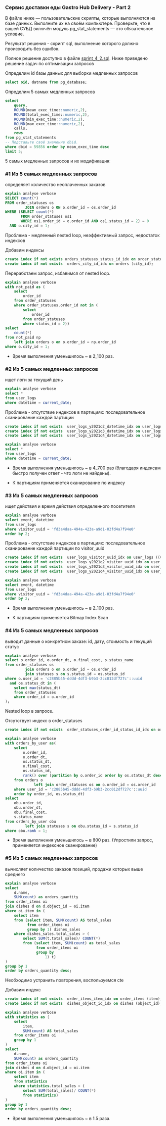 ### Cервис доставки еды Gastro Hub Delivery - Part 2

В файле ниже — пользовательские скрипты, которые выполняются на базе данных. 
Выполните их на своём компьютере. 
Проверьте, что в вашей СУБД включён модуль pg_stat_statements — это обязательное условие.

Результат решения - скрипт sql, выполнение которого должно происходить без ошибок.

Полное решение доступно в файле [sprint_4_2.sql](https://github.com/msmkdenis/SQL-Gastro-Hub-Delivery_Part_2/blob/main/sprint_4_2.sql).
Ниже приведено решение задач по оптимизации запросов

Определим id базы данных для выборки медленных запросов
```sql
select oid, datname from pg_database;
```

Определим 5 самых медленных запросов
```sql
select
    query,
    ROUND(mean_exec_time::numeric,2),
    ROUND(total_exec_time::numeric,2),
    ROUND(min_exec_time::numeric,2),
    ROUND(max_exec_time::numeric,2),
    calls,
    rows
from pg_stat_statements
-- Подставьте своё значение dbid.
where dbid = 59856 order by mean_exec_time desc
limit 5;
```

5 самых медленных запросов и их модификация:


### #1 Из 5 самых медленных запросов

определяет количество неоплаченных заказов
```sql
explain analyse verbose
SELECT count(*)
FROM order_statuses os
         JOIN orders o ON o.order_id = os.order_id
WHERE (SELECT count(*)
       FROM order_statuses os1
       WHERE os1.order_id = o.order_id AND os1.status_id = 2) = 0
  AND o.city_id = 1;
```

Проблема - медленный nested loop, неэффективный запрос, недостаток индексов

Добавим индексы
```sql
create index if not exists orders_statuses_status_id_idx on order_statuses (status_id);
create index if not exists  orders_city_id_idx on orders (city_id);
```

Переработаем запрос, избавимся от nested loop.
```sql
explain analyse verbose
with not_paid as (
    select
        order_id
    from order_statuses
    where order_statuses.order_id not in (
        select
            order_id
        from order_statuses
        where status_id = 2))
select
    count(*)
from not_paid np
    left join orders o on o.order_id = np.order_id
where o.city_id = 1;
```
- Время выполнения уменьшилось ~ в 2_100 раз.


### #2 Из 5 самых медленных запросов

ищет логи за текущий день
```sql
explain analyse verbose
select *
from user_logs
where datetime = current_date;
```

Проблема - отсутствие индексов в партициях: последовательное сканирование каждой партиции
```sql
create index if not exists  user_logs_y2021q2_datetime_idx on user_logs_y2021q2 (datetime);
create index if not exists  user_logs_y2021q3_datetime_idx on user_logs_y2021q3 (datetime);
create index if not exists  user_logs_y2021q4_datetime_idx on user_logs_y2021q4 (datetime);

explain analyse verbose
select *
from user_logs
where datetime = current_date;
```
- Время выполнения уменьшилось ~ в 4_700 раз (благодаря индексам быстро получен ответ - что логи не найдены).

- К партициям применяется сканирование по индексу


### #3 Из 5 самых медленных запросов

ищет действия и время действия определенного посетителя
```sql
explain analyse verbose
select event, datetime
from user_logs
where visitor_uuid = 'fd3a4daa-494a-423a-a9d1-03fd4a7f94e0'
order by 2;
```

Проблема - отсутствие индексов в партициях: последовательное сканирование каждой партиции по visitor_uuid

```sql
create index if not exists  user_logs_visitor_uuid_idx on user_logs ((visitor_uuid::text));
create index if not exists  user_logs_y2021q2_visitor_uuid_idx on user_logs_y2021q2 ((visitor_uuid::text));
create index if not exists  user_logs_y2021q3_visitor_uuid_idx on user_logs_y2021q3 ((visitor_uuid::text));
create index if not exists  user_logs_y2021q4_visitor_uuid_idx on user_logs_y2021q4 ((visitor_uuid::text));

explain analyse verbose
select event, datetime
from user_logs
where visitor_uuid = 'fd3a4daa-494a-423a-a9d1-03fd4a7f94e0'
order by 2;
```

- Время выполнения уменьшилось ~ в 2_100 раз.

- К партициям применяется Bitmap Index Scan


### #4 Из 5 самых медленных запросов

выводит данные о конкретном заказе: id, дату, стоимость и текущий статус
```sql
explain analyse verbose
select o.order_id, o.order_dt, o.final_cost, s.status_name
from order_statuses os
         join orders o on o.order_id = os.order_id
         join statuses s on s.status_id = os.status_id
where o.user_id = 'c2885b45-dddd-4df3-b9b3-2cc012df727c'::uuid
  and os.status_dt in (
    select max(status_dt)
    from order_statuses
    where order_id = o.order_id
);
```

Nested loop в запросе.

Отсутствует индекс в order_statuses
```sql
create index if not exists  order_statuses_order_id_status_id_idx on order_statuses (order_id, status_id);

explain analyse verbose
with orders_by_user as(
    select
        o.order_id,
        o.order_dt,
        os.status_dt,
        o.final_cost,
        os.status_id,
        rank() over (partition by o.order_id order by os.status_dt desc)
    from orders o
             left join order_statuses os on o.order_id = os.order_id
    where user_id = 'c2885b45-dddd-4df3-b9b3-2cc012df727c'::uuid
    order by order_id, os.status_dt)
select
    obu.order_id,
    obu.order_dt,
    obu.final_cost,
    s.status_name
from orders_by_user obu
         left join statuses s on obu.status_id = s.status_id
where obu.rank = 1;
```

- Время выполнения уменьшилось ~ в 800 раз. (Упростили запрос, применяется индексное сканирование)


### #5 Из 5 самых медленных запросов

вычисляет количество заказов позиций, продажи которых выше среднего
```sql
explain analyse verbose
select
    d.name,
    SUM(count) as orders_quantity
from order_items oi
join dishes d on d.object_id = oi.item
where oi.item in (
    select item
    from (select item, SUM(count) AS total_sales
          from order_items oi
          group by 1) dishes_sales
    where dishes_sales.total_sales > (
        select SUM(t.total_sales)/ COUNT(*)
        from (select item, SUM(count) as total_sales
              from order_items oi
              group by
                  1) t)
)
group by 1
order by orders_quantity desc;
```

Необходимо устранить повторения, воспользуемся cte

Добавим индекс

```sql
create index if not exists  order_items_item_idx on order_items (item);
create index if not exists  dishes_object_id_idx on dishes (object_id);

explain analyse verbose
with statistics as (
    select
        item,
        SUM(count) AS total_sales
    from order_items oi
    group by 1
)
select
    d.name,
    SUM(count) as orders_quantity
from order_items oi
join dishes d on d.object_id = oi.item
where oi.item in (
    select item
    from statistics
    where statistics.total_sales > (
        select SUM(total_sales)/ COUNT(*)
        from statistics)
)
group by 1
order by orders_quantity desc;
```
- Время выполнения уменьшилось ~ в 1.5 раза.
